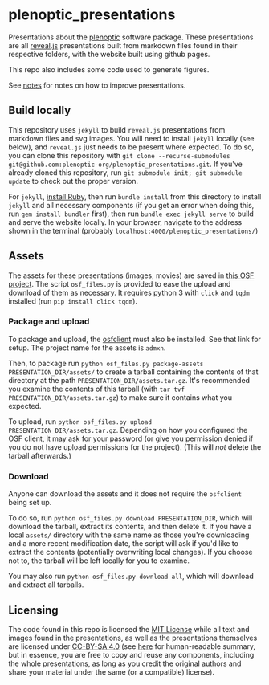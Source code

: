 # plenoptic_presentations

Presentations about the
[plenoptic](https://github.com/plenoptic-org/plenoptic/) software
package. These presentations are all [reveal.js](https://revealjs.com/)
presentations built from markdown files found in their respective folders, with
the website built using github pages.

This repo also includes some code used to generate figures.

See [notes](./notes.md) for notes on how to improve presentations.

## Build locally

This repository uses `jekyll` to build `reveal.js` presentations from markdown
files and svg images. You will need to install `jekyll` locally (see below), and
`reveal.js` just needs to be present where expected. To do so, you can clone
this repository with `git clone --recurse-submodules
git@github.com:plenoptic-org/plenoptic_presentations.git`. If you've
already cloned this repository, run `git submodule init; git submodule update`
to check out the proper version.

For `jekyll`, [install Ruby](https://jekyllrb.com/docs/installation/), then run
`bundle install` from this directory to install `jekyll` and all necessary
components (if you get an error when doing this, run `gem install bundler`
first), then run `bundle exec jekyll serve` to build and serve the website
locally. In your browser, navigate to the address shown in the terminal
(probably `localhost:4000/plenoptic_presentations/`)

## Assets

The assets for these presentations (images, movies) are saved in [this OSF
project](https://osf.io/admxn/). The script `osf_files.py` is provided to ease
the upload and download of them as necessary. It requires python 3 with `click`
and `tqdm` installed (run `pip install click tqdm`).

### Package and upload

To package and upload, the [osfclient](https://github.com/osfclient/osfclient)
must also be installed. See that link for setup. The project name for the assets
is `admxn`.

Then, to package run `python osf_files.py package-assets
PRESENTATION_DIR/assets/` to create a tarball containing the contents of that
directory at the path `PRESENTATION_DIR/assets.tar.gz`. It's recommended you
examine the contents of this tarball (with `tar tvf
PRESENTATION_DIR/assets.tar.gz`) to make sure it contains what you expected.

To upload, run `python osf_files.py upload PRESENTATION_DIR/assets.tar.gz`.
Depending on how you configured the OSF client, it may ask for your password (or
give you permission denied if you do not have upload permissions for the
project). (This will *not* delete the tarball afterwards.)

### Download

Anyone can download the assets and it does not require the `osfclient` being set
up.

To do so, run `python osf_files.py download PRESENTATION_DIR`, which will
download the tarball, extract its contents, and then delete it. If you have a
local `assets/` directory with the same name as those you're downloading and a
more recent modification date, the script will ask if you'd like to extract the
contents (potentially overwriting local changes). If you choose not to, the
tarball will be left locally for you to examine.

You may also run `python osf_files.py download all`, which will download and
extract all tarballs.

## Licensing

The code found in this repo is licensed the [MIT License](./LICENSE-CODE) while
all text and images found in the presentations, as well as the presentations
themselves are licensed under [CC-BY-SA 4.0](./LICENSE-TEXT) (see
[here](https://creativecommons.org/licenses/by-sa/4.0/) for human-readable
summary, but in essence, you are free to copy and reuse any components,
including the whole presentations, as long as you credit the original authors
and share your material under the same (or a compatible) license).
